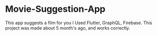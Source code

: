 # Movie-Suggestion-App
This app suggests a film for you
I Used Flutter, GraphQL, Firebase.
This project was made about 5 month's ago, and works correctly.
